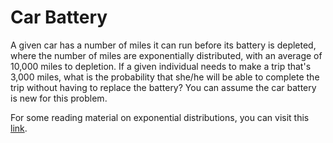 # Car Battery

A given car has a number of miles it can run before its battery is depleted, where the number of miles are exponentially distributed, with an average of 10,000 miles to depletion. If a given individual needs to make a trip that's 3,000 miles, what is the probability that she/he will be able to complete the trip without having to replace the battery? You can assume the car battery is new for this problem.

For some reading material on exponential distributions, you can visit this [link](https://www.probabilitycourse.com/chapter4/4_2_2_exponential.php).
